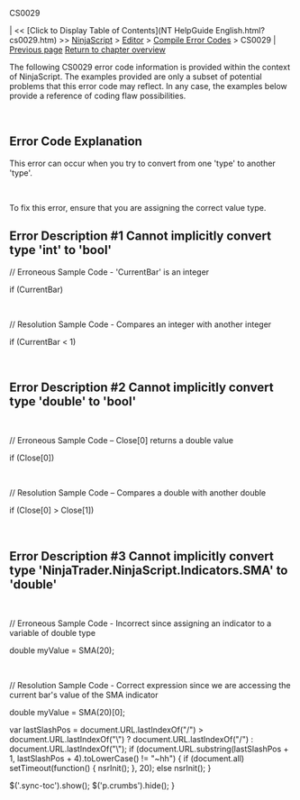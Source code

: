 ﻿










 


CS0029







| &lt;&lt; [Click to Display Table of Contents](NT HelpGuide English.html?cs0029.htm) &gt;&gt;
 [NinjaScript](ninjascript.htm) &gt; [Editor](editor.htm) &gt; [Compile Error Codes](compile_error_codes.htm) &gt;
CS0029 | [Previous page](cs0021.htm)
[Return to chapter overview](compile_error_codes.htm)










The following CS0029 error code information is provided within the context of NinjaScript. The examples provided are only a subset of potential problems that this error code may reflect. In any case, the examples below provide a reference of coding flaw possibilities.


 


Error Code Explanation
----------------------


This error can occur when you try to convert from one 'type' to another 'type'.


 


To fix this error, ensure that you are assigning the correct value type.



Error Description #1 
Cannot implicitly convert type 'int' to 'bool'
--------------------------------------------------------------------



// Erroneous Sample Code - 'CurrentBar' is an integer


if (CurrentBar) 


 


// Resolution Sample Code - Compares an integer with another integer


if (CurrentBar &lt; 1) 


 


Error Description #2 
Cannot implicitly convert type 'double' to 'bool'
-----------------------------------------------------------------------


 


// Erroneous Sample Code – Close[0] returns a double value


if (Close[0])


 


// Resolution Sample Code – Compares a double with another double


if (Close[0] &gt; Close[1])


 


Error Description #3 
Cannot implicitly convert type 'NinjaTrader.NinjaScript.Indicators.SMA' to 'double'
---------------------------------------------------------------------------------------------------------


 


// Erroneous Sample Code - Incorrect since assigning an indicator to a variable of double type


double myValue = SMA(20);


 


// Resolution Sample Code - Correct expression since we are accessing the current bar's value of the SMA indicator


double myValue = SMA(20)[0];





 
 var lastSlashPos = document.URL.lastIndexOf("/") &gt; document.URL.lastIndexOf("\\") ? document.URL.lastIndexOf("/") : document.URL.lastIndexOf("\\");
 if (document.URL.substring(lastSlashPos + 1, lastSlashPos + 4).toLowerCase() != "~hh") {
 if (document.all) setTimeout(function() {
 nsrInit();
 }, 20);
 else nsrInit();
 }
 
 
 $('.sync-toc').show();
 $('p.crumbs').hide();
 }
 
 
 



